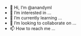 - 👋 Hi, I’m @anandyml
- 👀 I’m interested in ...
- 🌱 I’m currently learning ...
- 💞️ I’m looking to collaborate on ...
- 📫 How to reach me ...

<!---
anandyml/anandyml is a ✨ special ✨ repository because its `README.md` (this file) appears on your GitHub profile.
You can click the Preview link to take a look at your changes.
--->
